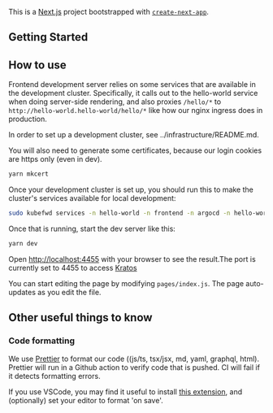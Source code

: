 This is a [Next.js](https://nextjs.org/) project bootstrapped with [`create-next-app`](https://github.com/zeit/next.js/tree/canary/packages/create-next-app).

## Getting Started

## How to use

Frontend development server relies on some services that are available in the development cluster. Specifically, it calls out to the hello-world service when doing server-side rendering, and also proxies `/hello/*` to `http://hello-world.hello-world/hello/*` like how our nginx ingress does in production.

In order to set up a development cluster, see ../infrastructure/README.md.

You will also need to generate some certificates, because our login cookies are https only (even in dev).

```bash
yarn mkcert
```

Once your development cluster is set up, you should run this to make the cluster's services available for local development:

```bash
sudo kubefwd services -n hello-world -n frontend -n argocd -n hello-world -n kratos
```

Once that is running, start the dev server like this:

```bash
yarn dev
```

Open [http://localhost:4455](http://localhost:4455) with your browser to see the result.The port is currently set to 4455 to access [Kratos](https://www.ory.sh/kratos/docs/quickstart)

You can start editing the page by modifying `pages/index.js`. The page auto-updates as you edit the file.

## Other useful things to know

### Code formatting

We use [Prettier](https://prettier.io/) to format our code ((js/ts, tsx/jsx, md, yaml, graphql, html). Prettier will run in a Github action to verify code that is pushed. CI will fail if it detects formatting errors.

If you use VSCode, you may find it useful to install [this extension](https://marketplace.visualstudio.com/items?itemName=esbenp.prettier-vscode), and (optionally) set your editor to format 'on save'.
